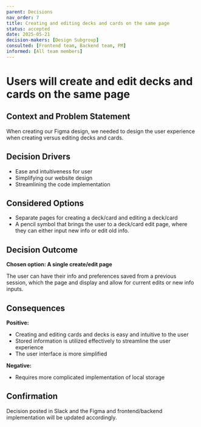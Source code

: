 ```yaml
---
parent: Decisions
nav_order: 7
title: Creating and editing decks and cards on the same page
status: accepted
date: 2025-05-21
decision-makers: [Design Subgroup]
consulted: [Frontend team, Backend team, PM]
informed: [All team members]
---
```


# Users will create and edit decks and cards on the same page

## Context and Problem Statement
When creating our Figma design, we needed to design the user experience when creating versus editing decks and cards.

## Decision Drivers
- Ease and intuitiveness for user
- Simplifying our website design
- Streamlining the code implementation

## Considered Options
- Separate pages for creating a deck/card and editing a deck/card
- A pencil symbol that brings the user to a deck/card edit page, where they can either input new info or edit old info. 


## Decision Outcome
**Chosen option: A single create/edit page**

The user can have their info and preferences saved from a previous session, which the page and display and allow for current edits or new info inputs.

## Consequences

**Positive:**
- Creating and editing cards and decks is easy and intuitive to the user
- Stored information is utilized effectively to streamline the user experience
- The user interface is more simplified

**Negative:**
- Requires more complicated implementation of local storage

## Confirmation
Decision posted in Slack and the Figma and frontend/backend implementation will be updated accordingly.
